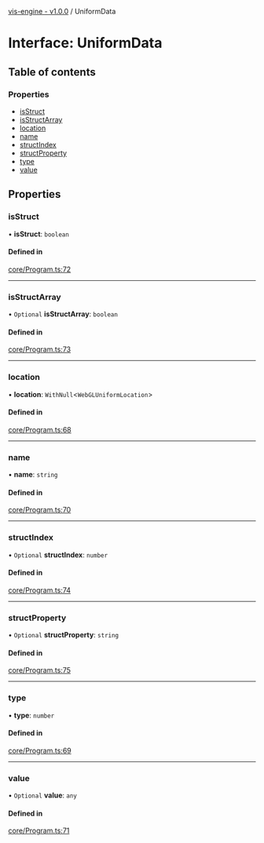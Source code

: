 [vis-engine - v1.0.0](../index.md) / UniformData

# Interface: UniformData

## Table of contents

### Properties

- [isStruct](UniformData.md#isstruct)
- [isStructArray](UniformData.md#isstructarray)
- [location](UniformData.md#location)
- [name](UniformData.md#name)
- [structIndex](UniformData.md#structindex)
- [structProperty](UniformData.md#structproperty)
- [type](UniformData.md#type)
- [value](UniformData.md#value)

## Properties

### isStruct

• **isStruct**: `boolean`

#### Defined in

[core/Program.ts:72](https://github.com/sakitam-gis/vis-engine/blob/master/src/core/Program.ts?at&#x3D;8558d24#line&#x3D;72)

___

### isStructArray

• `Optional` **isStructArray**: `boolean`

#### Defined in

[core/Program.ts:73](https://github.com/sakitam-gis/vis-engine/blob/master/src/core/Program.ts?at&#x3D;8558d24#line&#x3D;73)

___

### location

• **location**: `WithNull`<`WebGLUniformLocation`\>

#### Defined in

[core/Program.ts:68](https://github.com/sakitam-gis/vis-engine/blob/master/src/core/Program.ts?at&#x3D;8558d24#line&#x3D;68)

___

### name

• **name**: `string`

#### Defined in

[core/Program.ts:70](https://github.com/sakitam-gis/vis-engine/blob/master/src/core/Program.ts?at&#x3D;8558d24#line&#x3D;70)

___

### structIndex

• `Optional` **structIndex**: `number`

#### Defined in

[core/Program.ts:74](https://github.com/sakitam-gis/vis-engine/blob/master/src/core/Program.ts?at&#x3D;8558d24#line&#x3D;74)

___

### structProperty

• `Optional` **structProperty**: `string`

#### Defined in

[core/Program.ts:75](https://github.com/sakitam-gis/vis-engine/blob/master/src/core/Program.ts?at&#x3D;8558d24#line&#x3D;75)

___

### type

• **type**: `number`

#### Defined in

[core/Program.ts:69](https://github.com/sakitam-gis/vis-engine/blob/master/src/core/Program.ts?at&#x3D;8558d24#line&#x3D;69)

___

### value

• `Optional` **value**: `any`

#### Defined in

[core/Program.ts:71](https://github.com/sakitam-gis/vis-engine/blob/master/src/core/Program.ts?at&#x3D;8558d24#line&#x3D;71)
